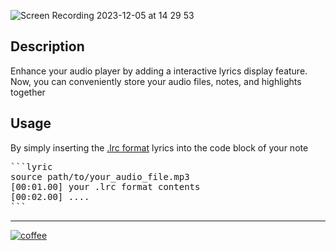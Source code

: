 ![Screen Recording 2023-12-05 at 14 29 53](https://github.com/eatgrass/obsidian-lyric/assets/2351076/264918e6-ef45-483a-8f7b-98bc1f897f24)

## Description

Enhance your audio player by adding a interactive lyrics display feature. Now, you can conveniently store your audio files, notes, and highlights together

## Usage

By simply inserting the [.lrc format](https://en.wikipedia.org/wiki/LRC_(file_format)) lyrics into the code block of your note

<pre>
```lyric
source path/to/your_audio_file.mp3
[00:01.00] your .lrc format contents
[00:02.00] ....
```
</pre>

---

[![coffee](https://img.buymeacoffee.com/button-api/?text=Buy%20me%20a%20coffee&emoji=%E2%98%95&slug=eatgrass&button_colour=FFDD00&font_colour=000000&font_family=Comic&outline_colour=000000&coffee_colour=ffffff)](https://www.buymeacoffee.com/eatgrass)
